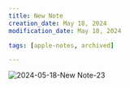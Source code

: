 ```yaml
---
title: New Note
creation_date: May 18, 2024
modification_date: May 18, 2024

tags: [apple-notes, archived]

---
```



![2024-05-18-New Note-23](images/2024-05-18-New%20Note-23.png)
